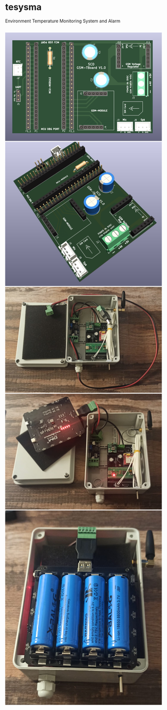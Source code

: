 # tesysma
Environment Temperature Monitoring System and Alarm
##
<img src="GSMBoardV1.2-2-0.png"/>
<img src="GSMBoardV1.2-3-0.png"/>
<img src="foto3.png"/>
<img src="foto1.jpeg"/>
<img src="foto3.jpeg"/>


